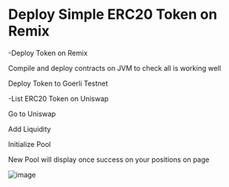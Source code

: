 # Deploy Simple ERC20 Token on Remix

-Deploy Token on Remix

  Compile and deploy contracts on JVM to check all is working well
  
  Deploy Token to Goerli Testnet

-List ERC20 Token on Uniswap

  Go to Uniswap
  
  Add Liquidity
  
  Initialize Pool
  
  New Pool will display once success on your positions on page
  

![image](https://user-images.githubusercontent.com/46672868/151658603-06c86dd5-4768-41f5-b9ae-d5884edd7b1c.png)

